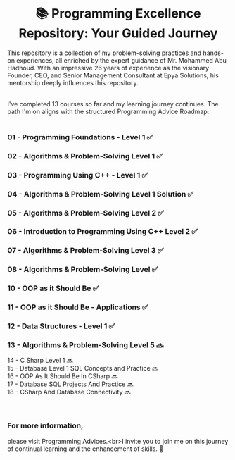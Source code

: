<h1 align="center">📚 Programming Excellence Repository: Your Guided Journey</h1>

This repository is a collection of my problem-solving practices and hands-on experiences, all enriched by the expert guidance of Mr. Mohammed Abu Hadhoud. With an impressive 26 years of experience as the visionary Founder, CEO, and Senior Management Consultant at Epya Solutions, his mentorship deeply influences this repository.
<br/>
<br/>

I've completed 13 courses so far and my learning journey continues. The path I'm on aligns with the structured Programming Advice Roadmap:
<br/>
<br/>
### 01 - Programming Foundations - Level 1 ✅ <br/> 
### 02 - Algorithms & Problem-Solving Level 1 ✅ <br/>
### 03 - Programming Using C++ - Level 1 ✅ <br/>
### 04 - Algorithms & Problem-Solving Level 1 Solution ✅ <br/>
### 05 - Algorithms & Problem-Solving Level 2 ✅ <br/>
### 06 - Introduction to Programming Using C++ Level 2 ✅ <br/>
### 07 - Algorithms & Problem-Solving Level 3 ✅ <br/>
### 08 - Algorithms & Problem-Solving Level ✅ <br/>
### 10 - OOP as it Should Be ✅ <br/>
### 11 - OOP as it Should Be - Applications ✅ <br/>
### 12 - Data Structures - Level 1 ✅ <br/>
### 13 - Algorithms & Problem-Solving Level 5 🔜 <br/>
14 - C Sharp Level 1 🔜<br/>
15 - Database Level 1 SQL Concepts and Practice 🔜<br/>
16 - OOP As It Should Be In CSharp 🔜 <br/>
17 - Database SQL Projects And Practice 🔜 <br/>
18 - CSharp And Database Connectivity 🔜 <br/>
<br/>
<br/>
### For more information, <br/>
please visit Programming Advices.\<br>I invite you to join me on this journey of continual learning and the enhancement of skills. 🚀

